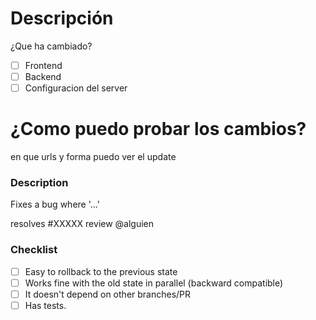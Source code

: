 # Descripción
¿Que ha cambiado?
- [ ] Frontend
- [ ] Backend
- [ ] Configuracion del server

# ¿Como puedo probar los cambios?
en que urls y forma puedo ver el update

### Description

Fixes a bug where '...'

resolves #XXXXX
review @alguien

### Checklist

<!-- Mark these as checked by replacing [ ] with [x] -->
- [ ] Easy to rollback to the previous state
- [ ] Works fine with the old state in parallel (backward compatible)
- [ ] It doesn't depend on other branches/PR
- [ ] Has tests.
